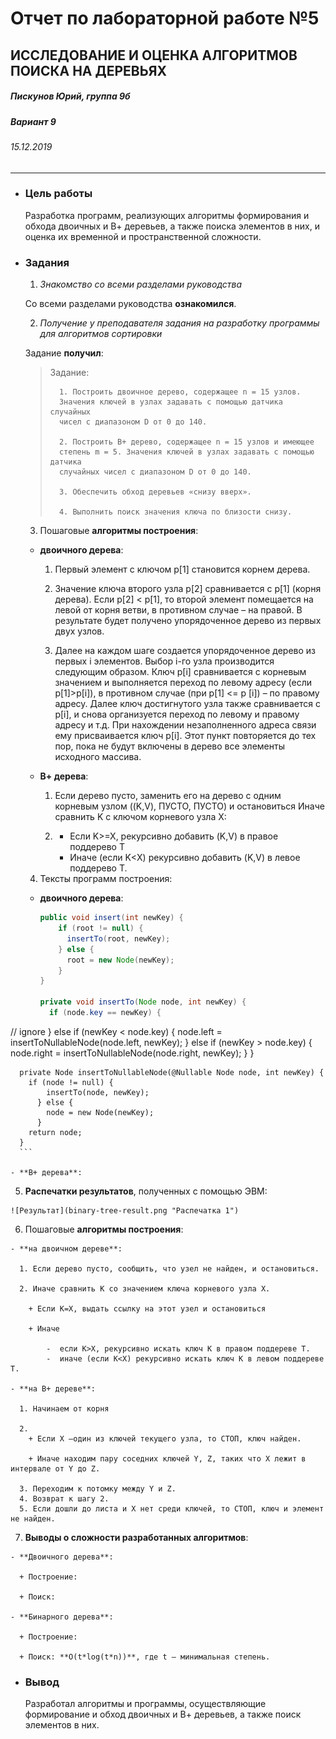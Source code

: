 Отчет по лабораторной работе №5
======================================
ИССЛЕДОВАНИЕ И ОЦЕНКА АЛГОРИТМОВ ПОИСКА НА ДЕРЕВЬЯХ
--------------------------------------
##### Пискунов Юрий, группа 9б #####
##### Вариант 9 #####
###### 15.12.2019 ######

______________________________________

* ### Цель работы ###

  Разработка программ, реализующих алгоритмы формирования и обхода двоичных и В+ деревьев,
   а также поиска элементов в них, и оценка их временной и пространственной сложности.

* ### Задания ###

  1. *Знакомство со всеми разделами руководства*

    Со всеми разделами руководства **ознакомился**.

  2. *Получение у преподавателя задания на разработку программы для алгоритмов сортировки*

    Задание **получил**:
    <blockquote>Задание:

        1. Построить двоичное дерево, содержащее n = 15 узлов.
        Значения ключей в узлах задавать с помощью датчика случайных
        чисел с диапазоном D от 0 до 140.

        2. Построить В+ дерево, содержащее n = 15 узлов и имеющее
        степень m = 5. Значения ключей в узлах задавать с помощью датчика
        случайных чисел с диапазоном D от 0 до 140.

        3. Обеспечить обход деревьев «снизу вверх».

        4. Выполнить поиск значения ключа по близости снизу.
    </blockquote>

  3. Пошаговые **алгоритмы построения**:

    - **двоичного дерева**:

        1. Первый элемент с ключом р[1] становится корнем дерева.

        2. Значение ключа второго узла р[2] сравнивается с р[1] (корня
        дерева). Если р[2] < p[1], то второй элемент помещается на левой от
        корня ветви, в противном случае – на правой. В результате будет
        получено упорядоченное дерево из первых двух узлов.

        3. Далее на каждом шаге создается упорядоченное дерево из
        первых i элементов. Выбор i-го узла производится следующим
        образом. Ключ р[i] сравнивается с корневым значением и
        выполняется переход по левому адресу (если р[1]>р[i]), в противном
        случае (при р[1] <= р [i]) – по правому адресу. Далее ключ
        достигнутого узла также сравнивается с р[i], и снова организуется переход по левому и правому адресу и т.д. При нахождении
        незаполненного адреса связи ему присваивается ключ р[i].
        Этот пункт повторяется до тех пор, пока не будут включены в
        дерево все элементы исходного массива.

    - **В+ дерева**:

        1. Если дерево пусто, заменить его на дерево с одним корневым
        узлом ((K,V), ПУСТО, ПУСТО) и остановиться
        Иначе сравнить K с ключом корневого узла X:

        2.
            + Если K>=X, рекурсивно добавить (K,V) в правое поддерево Т
            + Иначе (если K<X) рекурсивно добавить (K,V) в левое
        поддерево Т.

  4. Тексты программ построения:

    - **двоичного дерева**:

      ```java
      public void insert(int newKey) {
          if (root != null) {
            insertTo(root, newKey);
          } else {
            root = new Node(newKey);
          }
      }

      private void insertTo(Node node, int newKey) {
        if (node.key == newKey) {
//            ignore
        } else if (newKey < node.key) {
            node.left = insertToNullableNode(node.left, newKey);
        } else if (newKey > node.key) {
            node.right = insertToNullableNode(node.right, newKey);
        }
      }

      private Node insertToNullableNode(@Nullable Node node, int newKey) {
        if (node != null) {
            insertTo(node, newKey);
          } else {
            node = new Node(newKey);
          }
        return node;
      }
      ```

    - **В+ дерева**:

  5. **Распечатки результатов**, полученных с помощью ЭВМ:

    ![Результат](binary-tree-result.png "Распечатка 1")

  6. Пошаговые **алгоритмы построения**:

    - **на двоичном дереве**:

      1. Если дерево пусто, сообщить, что узел не найден, и остановиться.

      2. Иначе сравнить K со значением ключа корневого узла X.

        + Если K=X, выдать ссылку на этот узел и остановиться

        + Иначе

            -  если K>X, рекурсивно искать ключ K в правом поддереве Т.
            -  иначе (если K<X) рекурсивно искать ключ K в левом поддереве Т.

    - **на В+ дереве**:

      1. Начинаем от корня

      2.  
        + Если X –один из ключей текущего узла, то СТОП, ключ найден.

        + Иначе находим пару соседних ключей Y, Z, таких что X лежит в интервале от Y до Z.

      3. Переходим к потомку между Y и Z.
      4. Возврат к шагу 2.
      5. Если дошли до листа и Х нет среди ключей, то СТОП, ключ и элемент не найден.

  7. **Выводы о сложности разработанных алгоритмов**:

    - **Двоичного дерева**:

      + Построение:

      + Поиск:

    - **Бинарного дерева**:

      + Построение:

      + Поиск: **O(t*log(t*n))**, где t – минимальная степень.


* ### Вывод ###

  Разработал алгоритмы и программы, осуществляющие формирование и обход двоичных и В+ деревьев,
  а также поиск элементов в них.
